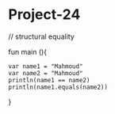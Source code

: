 # Project-24
// structural equality

fun main (){

    var name1 = "Mahmoud"
    var name2 = "Mahmoud"
    println(name1 == name2)
    println(name1.equals(name2))
    
}
